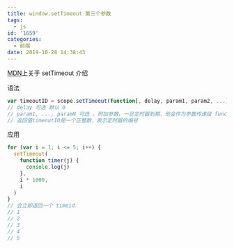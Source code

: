 ```yaml
---
title: window.setTimeout 第三个参数
tags:
  - js
id: '1659'
categories:
  - 前端
date: 2019-10-28 14:38:43
---
```


[MDN](https://developer.mozilla.org/zh-CN/docs/Web/API/Window/setTimeout)上关于 setTimeout 介绍

语法

```js
var timeoutID = scope.setTimeout(function[, delay, param1, param2, ...])
// delay 可选 默认 0
// param1, ..., paramN 可选 ，附加参数，一旦定时器到期，他会作为参数传递给 function
// 返回值timeoutID是一个正整数，表示定时器的编号
```

应用

```js
for (var i = 1; i <= 5; i++) {
  setTimeout(
    function timer(j) {
      console.log(j)
    },
    i * 1000,
    i
  )
}
// 会立即返回一个 timeid
// 1
// 2
// 3
// 4
// 5
```
